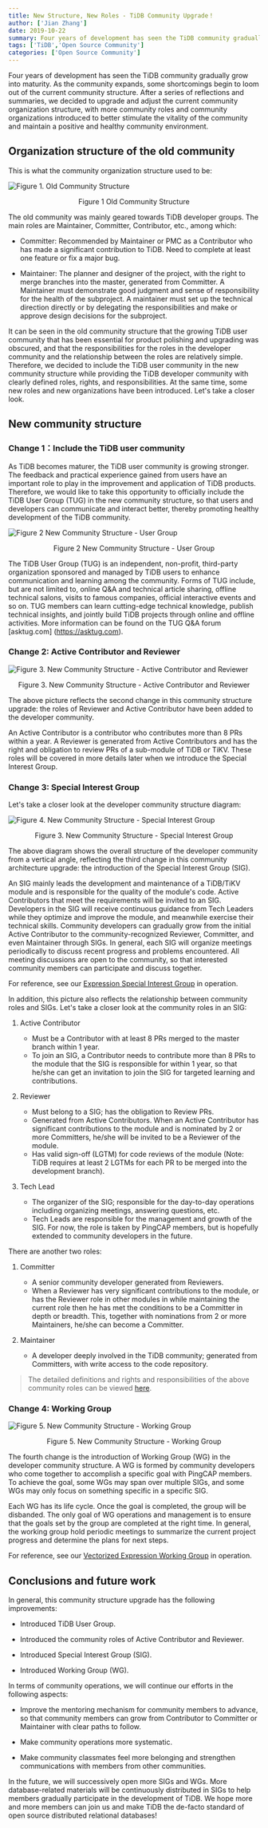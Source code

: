 ```yaml
---
title: New Structure, New Roles - TiDB Community Upgrade！
author: ['Jian Zhang']
date: 2019-10-22
summary: Four years of development has seen the TiDB community gradually grow into maturity. However, as the community expands, some shortcomings begin to loom out of the current community structure. After a series of reflections and summaries, we decided to upgrade and adjust the current community organization structure, with more community roles and community organizations introduced to better stimulate the vitality of the community and maintain a positive and healthy community environment.
tags: ['TiDB','Open Source Community']
categories: ['Open Source Community']
---
```


Four years of development has seen the TiDB community gradually grow into maturity. As the community expands, some shortcomings begin to loom out of the current community structure. After a series of reflections and summaries, we decided to upgrade and adjust the current community organization structure, with more community roles and community organizations introduced to better stimulate the vitality of the community and maintain a positive and healthy community environment.

## Organization structure of the old community

This is what the community organization structure used to be:

![Figure 1. Old Community Structure](media/tidb-community-old-structure.png)

<center>Figure 1 Old Community Structure</center>

The old community was mainly geared towards TiDB developer groups. The main roles are Maintainer, Committer, Contributor, etc., among which:

* Committer: Recommended by Maintainer or PMC as a Contributor who has made a significant contribution to TiDB. Need to complete at least one feature or fix a major bug.

* Maintainer: The planner and designer of the project, with the right to merge branches into the master, generated from Committer. A Maintainer must demonstrate good judgment and sense of responsibility for the health of the subproject. A maintainer must set up the technical direction directly or by delegating the responsibilities and make or approve design decisions for the subproject.

It can be seen in the old community structure that the growing TiDB user community that has been essential for product polishing and upgrading was obscured, and that the responsibilities for the roles in the developer community and the relationship between the roles are relatively simple. Therefore, we decided to include the TiDB user community in the new community structure while providing  the TiDB developer community with clearly defined roles, rights, and responsibilities. At the same time, some new roles and new organizations have been introduced. Let's take a closer look.

## New community structure

### Change 1：Include the TiDB user community

As TiDB becomes maturer, the TiDB user community is growing stronger. The feedback and practical experience gained from users have an important role to play in the improvement and application of TiDB products. Therefore, we would like to take this opportunity to officially include the TiDB User Group (TUG) in the new community structure, so that users and developers can communicate and interact better, thereby promoting healthy development of the TiDB community.

![Figure 2 New Community Structure - User Group](media/tidb-community-new-user-group.png)

<center>Figure 2 New Community Structure - User Group</center>

The TiDB User Group (TUG) is an independent, non-profit, third-party organization sponsored and managed by TiDB users to enhance communication and learning among the community. Forms of TUG include, but are not limited to, online Q&A and technical article sharing, offline technical salons, visits to famous companies, official interactive events and so on. TUG members can learn cutting-edge technical knowledge, publish technical insights, and jointly build TiDB projects through online and offline activities. More information can be found on the TUG Q&A forum [asktug.com] (https://asktug.com).

### Change 2: Active Contributor and Reviewer

![Figure 3. New Community Structure - Active Contributor and Reviewer](media/tidb-community-new-roles.png)

<center>Figure 3. New Community Structure - Active Contributor and Reviewer</center>

The above picture reflects the second change in this community structure upgrade: the roles of Reviewer and Active Contributor have been added to the developer community.

An Active Contributor is a contributor who contributes more than 8 PRs within a year. A Reviewer is generated from Active Contributors and has the right and obligation to review PRs of a sub-module of TiDB or TiKV. These roles will be covered in more details later when we introduce the Special Interest Group.

### Change 3: Special Interest Group

Let's take a closer look at the developer community structure diagram:

![Figure 4. New Community Structure - Special Interest Group](media/tidb-community-new-sig.png)

<center>Figure 3. New Community Structure - Special Interest Group</center>

The above diagram shows the overall structure of the developer community from a vertical angle, reflecting the third change in this community architecture upgrade: the introduction of the Special Interest Group (SIG).

An SIG mainly leads the development and maintenance of a TiDB/TiKV module and is responsible for the quality of the module's code. Active Contributors that meet the requirements will be invited to an SIG. Developers in the SIG will receive continuous guidance from Tech Leaders while they optimize and improve the module, and meanwhile  exercise their technical skills. Community developers can gradually grow from the initial Active Contributor to the community-recognized Reviewer, Committer, and even Maintainer through SIGs. In general, each SIG will organize meetings periodically to discuss recent progress and problems encountered. All meeting discussions are open to the community, so that interested community members  can participate and discuss together.

For reference, see our [Expression Special Interest Group](https://github.com/pingcap/community/tree/master/special-interest-groups/sig-expr) in operation.

In addition, this picture also reflects the relationship between community roles and SIGs. Let's take a closer look at the community roles in an SIG:

1. Active Contributor
    + Must be a Contributor with at least 8 PRs merged to the master branch within 1 year.
    + To join an SIG, a Contributor needs to contribute more than 8 PRs to the module that the SIG is responsible for within 1 year, so that he/she can get an invitation to join the SIG for targeted learning and contributions.

2. Reviewer
    + Must belong to a SIG; has the obligation to Review PRs.
    + Generated from Active Contributors. When an Active Contributor has significant contributions to the module and is nominated by 2 or more Committers, he/she will be invited to be a Reviewer of the module.
    + Has valid sign-off (LGTM) for code reviews of the module (Note: TiDB requires at least 2 LGTMs for each PR to be merged into the development branch).

3.  Tech Lead
    + The organizer of the SIG; responsible for the day-to-day operations including organizing meetings, answering questions, etc.
    + Tech Leads are responsible for the management and growth of the SIG. For now, the role is taken by PingCAP members, but is hopefully extended to community developers in the future.

There are another two roles:

1. Committer
    + A senior community developer generated from Reviewers.
    + When a Reviewer has very significant contributions to the module, or has the Reviewer role in other  modules in while maintaining the current role then he has met the conditions to be a Committer in depth or breadth. This, together with nominations from 2 or more Maintainers, he/she can become a Committer.

2. Maintainer
    + A developer deeply involved in the TiDB community; generated from Committers, with write access to the code repository.

> The detailed definitions and rights and responsibilities of the above community roles can be viewed [here](https://pingcap.com/community-cn/developer-group/).

### Change 4: Working Group

![Figure 5. New Community Structure -  Working Group](media/tidb-community-new-wg.png)

<center>Figure 5. New Community Structure -  Working Group</center>

The fourth change is the introduction of Working Group (WG) in the developer community structure. A WG is formed by community developers who come together to accomplish a specific goal with PingCAP members. To achieve the goal, some WGs may span over multiple SIGs, and some WGs may only focus on something specific in a specific SIG.

Each WG has its life cycle. Once the goal is completed, the group will be disbanded. The only goal of WG operations and management is to ensure that the goals set by the group are completed at the right time. In general, the working group hold periodic meetings to summarize the current project progress and determine the plans for next steps.

For reference, see our [Vectorized Expression Working Group](https://github.com/pingcap/community/blob/master/working-groups/wg-vec-expr.md) in operation.
 
## Conclusions and future work

In general, this community structure upgrade has the following improvements:

- Introduced TiDB User Group.

- Introduced the community roles of Active Contributor and Reviewer.

- Introduced Special Interest Group (SIG).

- Introduced Working Group (WG).

In terms of community operations, we will continue our efforts in the following aspects:

- Improve the mentoring mechanism for community members to advance, so that community members can grow from Contributor to Committer or Maintainer with clear paths to follow.

- Make community operations more systematic.

- Make community classmates feel more belonging and strengthen communications with members from other communities.

In the future, we will successively open more SIGs and WGs. More database-related materials will be continuously  distributed in SIGs to help members gradually participate in the development of TiDB. We hope more and more members can join us and make TiDB the de-facto standard of open source distributed relational databases!
